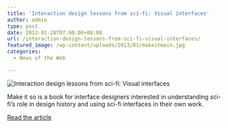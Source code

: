```yaml
---
title: 'Interaction design lessons from sci-fi: Visual interfaces'
author: admin
type: post
date: 2013-01-28T07:00:00+00:00
url: /interaction-design-lessons-from-sci-fi-visual-interfaces/
featured_image: /wp-content/uploads/2013/01/makeitmain.jpg
categories:
  - News of the Web

---
```

<img src="https://i1.wp.com/media.netmagazine.futurecdn.net/files/imagecache/featured_main/articles/feature/2012/11/makeitmain.jpg?w=700" alt="Interaction design lessons from sci-fi: Visual interfaces" data-recalc-dims="1" />

Make it so is a book for interface designers interested in understanding sci-fi&#8217;s role in design history and using sci-fi interfaces in their own work.

<a href="http://www.netmagazine.com/features/interaction-design-lessons-sci-fi-visual-interfaces" title="Interaction design lessons from sci-fi: Visual interfaces" target="_blank">Read the article</a>
